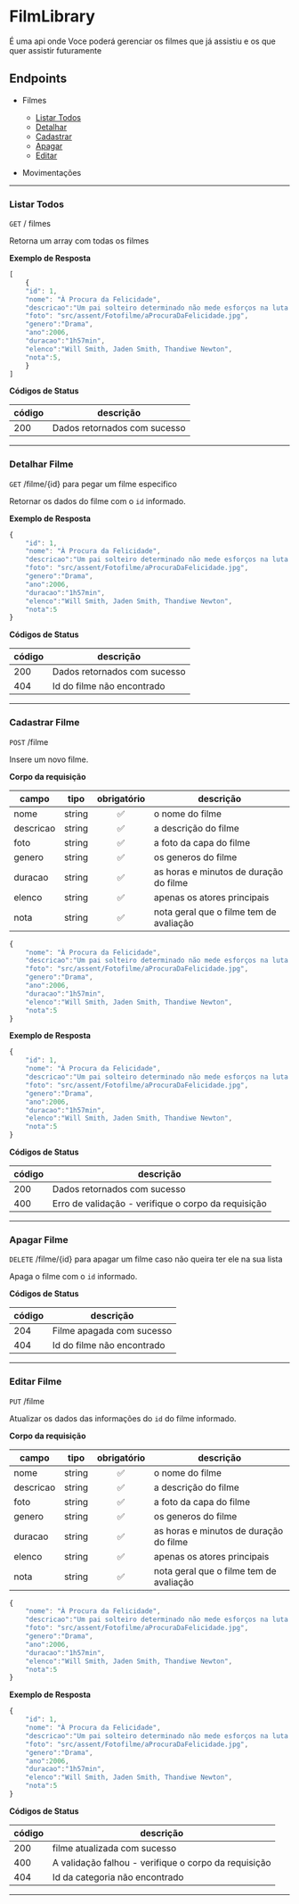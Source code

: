 # FilmLibrary
É uma api onde Voce poderá gerenciar os filmes que já assistiu e os que quer assistir futuramente



## Endpoints

- Filmes
    - [Listar Todos](#listar-todos)
    - [Detalhar](#detalhar-filme)
    - [Cadastrar](#cadastrar-filme)
    - [Apagar](#apagar-filme)
    - [Editar](#editar-filme)

- Movimentações 

---
### Listar Todos

`GET` / filmes

Retorna um array com todas os filmes

**Exemplo de Resposta**

```js
[
    {
    "id": 1,
    "nome": "À Procura da Felicidade",
    "descricao":"Um pai solteiro determinado não mede esforços na luta para construir uma vida melhor para sua família",
    "foto": "src/assent/Fotofilme/aProcuraDaFelicidade.jpg",
    "genero":"Drama",
    "ano":2006,
    "duracao":"1h57min",
    "elenco":"Will Smith, Jaden Smith, Thandiwe Newton",
    "nota":5,
    }
]
```
**Códigos de Status**

| código | descrição|
|--------|----------|
|200|Dados retornados com sucesso

--- 

### Detalhar Filme

`GET` /filme/{id}  para pegar um filme especifico

Retornar os dados do filme com o `id` informado.

**Exemplo de Resposta**

```js
{
    "id": 1,
    "nome": "À Procura da Felicidade",
    "descricao":"Um pai solteiro determinado não mede esforços na luta para construir uma vida melhor para sua família",
    "foto": "src/assent/Fotofilme/aProcuraDaFelicidade.jpg",
    "genero":"Drama",
    "ano":2006,
    "duracao":"1h57min",
    "elenco":"Will Smith, Jaden Smith, Thandiwe Newton",
    "nota":5
}
```

**Códigos de Status**

| código | descrição|
|--------|----------|
|200|Dados retornados com sucesso
|404| Id do filme não encontrado 

--- 

### Cadastrar Filme

`POST` /filme

Insere um novo filme.


**Corpo da requisição**

|campo|tipo|obrigatório|descrição
|-----|----|:-----------:|---------
|nome|string|✅|o nome do filme
|descricao|string|✅|a descrição do filme
|foto|string|✅|a foto da capa do filme
|genero|string|✅|os generos do filme
|duracao|string|✅|as horas e minutos de duração do filme
|elenco|string|✅|apenas os atores principais
|nota|string|✅|nota geral que o filme tem de avaliação


```js
{
    "nome": "À Procura da Felicidade",
    "descricao":"Um pai solteiro determinado não mede esforços na luta para construir uma vida melhor para sua família",
    "foto": "src/assent/Fotofilme/aProcuraDaFelicidade.jpg",
    "genero":"Drama",
    "ano":2006,
    "duracao":"1h57min",
    "elenco":"Will Smith, Jaden Smith, Thandiwe Newton",
    "nota":5
}
```

**Exemplo de Resposta**

```js
{
    "id": 1,
    "nome": "À Procura da Felicidade",
    "descricao":"Um pai solteiro determinado não mede esforços na luta para construir uma vida melhor para sua família",
    "foto": "src/assent/Fotofilme/aProcuraDaFelicidade.jpg",
    "genero":"Drama",
    "ano":2006,
    "duracao":"1h57min",
    "elenco":"Will Smith, Jaden Smith, Thandiwe Newton",
    "nota":5
}
```

**Códigos de Status**

| código | descrição|
|--------|----------|
|200|Dados retornados com sucesso
|400| Erro de validação - verifique o corpo da requisição

---

### Apagar Filme

`DELETE` /filme/{id}  para apagar um filme caso não queira ter ele na sua lista 

Apaga o filme com o `id` informado.

**Códigos de Status**

| código | descrição|
|--------|----------|
|204|Filme apagada com sucesso
|404| Id do filme não encontrado 

--- 


### Editar Filme

`PUT` /filme

Atualizar os dados das informações do `id` do filme informado.

**Corpo da requisição**

|campo|tipo|obrigatório|descrição
|-----|----|:-----------:|---------
|nome|string|✅|o nome do filme
|descricao|string|✅|a descrição do filme
|foto|string|✅|a foto da capa do filme
|genero|string|✅|os generos do filme
|duracao|string|✅|as horas e minutos de duração do filme
|elenco|string|✅|apenas os atores principais
|nota|string|✅|nota geral que o filme tem de avaliação


```js
{
    "nome": "À Procura da Felicidade",
    "descricao":"Um pai solteiro determinado não mede esforços na luta para construir uma vida melhor para sua família",
    "foto": "src/assent/Fotofilme/aProcuraDaFelicidade.jpg",
    "genero":"Drama",
    "ano":2006,
    "duracao":"1h57min",
    "elenco":"Will Smith, Jaden Smith, Thandiwe Newton",
    "nota":5
}
```

**Exemplo de Resposta**

```js
{
    "id": 1,
    "nome": "À Procura da Felicidade",
    "descricao":"Um pai solteiro determinado não mede esforços na luta para construir uma vida melhor para sua família",
    "foto": "src/assent/Fotofilme/aProcuraDaFelicidade.jpg",
    "genero":"Drama",
    "ano":2006,
    "duracao":"1h57min",
    "elenco":"Will Smith, Jaden Smith, Thandiwe Newton",
    "nota":5
}
```

**Códigos de Status**

| código | descrição|
|--------|----------|
|200|filme atualizada com sucesso
|400| A validação falhou - verifique o corpo da requisição
|404| Id da categoria não encontrado

---
